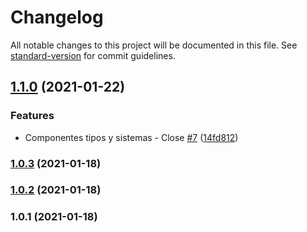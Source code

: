 # Changelog

All notable changes to this project will be documented in this file. See [standard-version](https://github.com/conventional-changelog/standard-version) for commit guidelines.

## [1.1.0](https://github.com/angularbuilders/angular.builders/compare/v1.0.3...v1.1.0) (2021-01-22)


### Features

* Componentes tipos y sistemas - Close [#7](https://github.com/angularbuilders/angular.builders/issues/7) ([14fd812](https://github.com/angularbuilders/angular.builders/commit/14fd812eab41c1730d0105ce6ee09cf5c7fa916e))

### [1.0.3](https://github.com/angularbuilders/angular.builders/compare/v1.0.2...v1.0.3) (2021-01-18)

### [1.0.2](https://github.com/angularbuilders/angular.builders/compare/v1.0.1...v1.0.2) (2021-01-18)

### 1.0.1 (2021-01-18)
